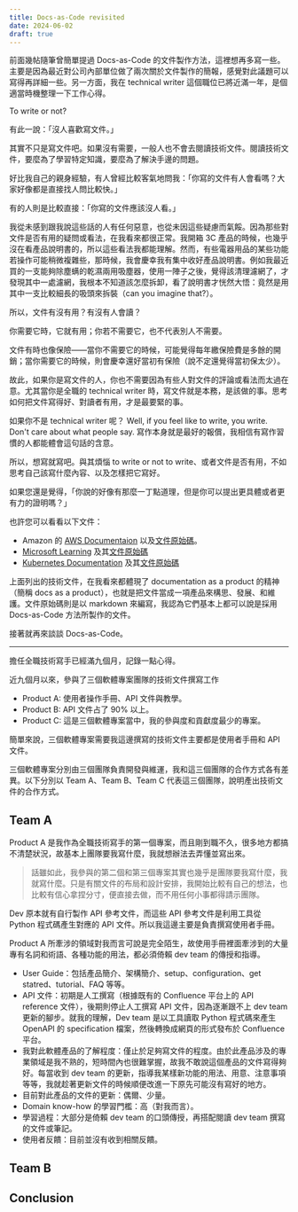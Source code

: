 ```yaml
---
title: Docs-as-Code revisited
date: 2024-06-02
draft: true
---
```


前面幾帖隨筆曾簡單提過 Docs-as-Code 的文件製作方法，這裡想再多寫一些。主要是因為最近對公司內部單位做了兩次關於文件製作的簡報，感覺對此議題可以寫得再詳細一些。另一方面，我在 technical writer 這個職位已將近滿一年，是個適當時機整理一下工作心得。


To write or not?

有此一說：「沒人喜歡寫文件。」

其實不只是寫文件吧。如果沒有需要，一般人也不會去閱讀技術文件。閱讀技術文件，要麼為了學習特定知識，要麼為了解決手邊的問題。

好比我自己的親身經驗，有人曾經比較客氣地問我：「你寫的文件有人會看嗎？大家好像都是直接找人問比較快。」

有的人則是比較直接：「你寫的文件應該沒人看。」

我從未感到跟我說這些話的人有任何惡意，也從未因這些疑慮而氣餒。因為那些對文件是否有用的疑問或看法，在我看來都很正常。我開箱 3C 產品的時候，也幾乎沒在看產品說明書的，所以這些看法我都能理解。然而，有些電器用品的某些功能若操作可能稍微複雜些，那時候，我會慶幸我有集中收好產品說明書。例如我最近買的一支能夠除塵螨的乾濕兩用吸塵器，使用一陣子之後，覺得該清理濾網了，才發現其中一處濾網，我根本不知道該怎麼拆卸，看了說明書才恍然大悟：竟然是用其中一支比較細長的吸頭來拆裝（can you imagine that?）。

所以，文件有沒有用？有沒有人會讀？

你需要它時，它就有用；你若不需要它，也不代表別人不需要。

文件有時也像保險——當你不需要它的時候，可能覺得每年繳保險費是多餘的開銷；當你需要它的時候，則會慶幸還好當初有保險（說不定還覺得當初保太少）。

故此，如果你是寫文件的人，你也不需要因為有些人對文件的評論或看法而太過在意。尤其當你是全職的 technical writer 時，寫文件就是本務，是該做的事。思考如何把文件寫得好、對讀者有用，才是最要緊的事。

如果你不是 technical writer 呢？ Well, if you feel like to write, you write. Don't care about what people say. 寫作本身就是最好的報償，我相信有寫作習慣的人都能體會這句話的含意。

所以，想寫就寫吧。與其煩惱 to write or not to write、或者文件是否有用，不如思考自己該寫什麼內容、以及怎樣把它寫好。

如果您還是覺得，「你說的好像有那麼一丁點道理，但是你可以提出更具體或者更有力的證明嗎？」

也許您可以看看以下文件：

- Amazon 的 [AWS Documentaion](https://docs.aws.amazon.com/) 以及[文件原始碼](https://github.com/awsdocs)。
- [Microsoft Learning](http://www.microsoft.com/learning) 及其[文件原始碼](https://github.com/MicrosoftLearning)
- [Kubernetes Documentation](https://kubernetes.io/docs/) 及其[文件原始碼](https://github.com/kubernetes/kubernetes)

上面列出的技術文件，在我看來都體現了 documentation as a product 的精神（簡稱 docs as a product），也就是把文件當成一項產品來構思、發展、和維護。文件原始碼則是以 markdown 來編寫，我認為它們基本上都可以說是採用 Docs-as-Code 方法所製作的文件。

接著就再來談談 Docs-as-Code。

---

擔任全職技術寫手已經滿九個月，記錄一點心得。

近九個月以來，參與了三個軟體專案團隊的技術文件撰寫工作

- Product A: 使用者操作手冊、API 文件與教學。
- Product B: API 文件占了 90% 以上。
- Product C: 這是三個軟體專案當中，我的參與度和貢獻度最少的專案。

簡單來說，三個軟體專案需要我這邊撰寫的技術文件主要都是使用者手冊和 API 文件。

三個軟體專案分別由三個團隊負責開發與維運，我和這三個團隊的合作方式各有差異。以下分別以 Team A、Team B、Team C 代表這三個團隊，說明產出技術文件的合作方式。

## Team A

Product A 是我作為全職技術寫手的第一個專案，而且剛到職不久，很多地方都搞不清楚狀況，故基本上團隊要我寫什麼，我就想辦法去弄懂並寫出來。

> 話雖如此，我參與的第二個和第三個專案其實也幾乎是團隊要我寫什麼，我就寫什麼。只是有關文件的布局和設計安排，我開始比較有自己的想法，也比較有信心拿捏分寸，便直接去做，而不用任何小事都得請示團隊。

Dev 原本就有自行製作 API 參考文件，而這些 API 參考文件是利用工具從 Python 程式碼產生對應的 API 文件。所以我這邊主要是負責撰寫使用者手冊。

Product A 所牽涉的領域對我而言可說是完全陌生，故使用手冊裡面牽涉到的大量專有名詞和術語、各種功能的用法，都必須倚賴 dev team 的傳授和指導。

- User Guide：包括產品簡介、架構簡介、setup、configuration、get statred、tutorial、FAQ 等等。
- API 文件：初期是人工撰寫（根據既有的 Confluence 平台上的 API reference 文件），後期則停止人工撰寫 API 文件，因為逐漸跟不上 dev team 更新的腳步。就我的理解，Dev team 是以工具讀取 Python 程式碼來產生 OpenAPI 的 specification 檔案，然後轉換成網頁的形式發布於 Confluence 平台。
- 我對此軟體產品的了解程度：僅止於足夠寫文件的程度。由於此產品涉及的專業領域是我不熟的，短時間內也很難掌握，故我不敢說這個產品的文件寫得夠好。每當收到 dev team 的更新，指導我某樣新功能的用法、用意、注意事項等等，我就趁著更新文件的時候順便改進一下原先可能沒有寫好的地方。
- 目前對此產品的文件的更新：偶爾、少量。
- Domain know-how 的學習門檻：高（對我而言）。
- 學習過程：大部分是倚賴 dev team 的口頭傳授，再搭配閱讀 dev team 撰寫的文件或筆記。
- 使用者反饋：目前並沒有收到相關反饋。

## Team B

## Conclusion

